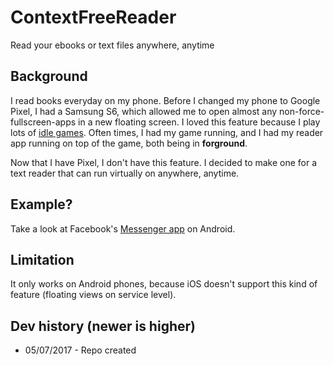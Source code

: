 # ContextFreeReader
Read your ebooks or text files anywhere, anytime


## Background
I read books everyday on my phone. Before I changed my phone to Google Pixel, I had a Samsung S6, which allowed me to open almost any non-force-fullscreen-apps in a new floating screen. I loved this feature because I play lots of [idle games](https://en.wikipedia.org/wiki/Incremental_game). Often times, I had my game running, and I had my reader app running on top of the game, both being in **forground**.

Now that I have Pixel, I don't have this feature. I decided to make one for a text reader that can run virtually on anywhere, anytime.

## Example?
Take a look at Facebook's [Messenger app](https://play.google.com/store/apps/details?id=com.facebook.orca&hl=en) on Android.

## Limitation
It only works on Android phones, because iOS doesn't support this kind of feature (floating views on service level).

## Dev history (newer is higher)
* 05/07/2017 - Repo created 
